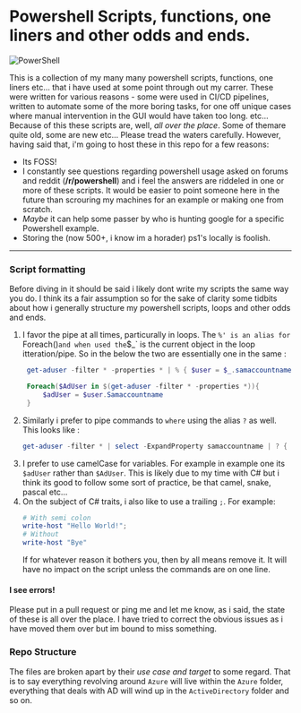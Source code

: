 # Powershell Scripts, functions, one liners and other odds and ends.

<img src="https://github.com/jxmoore/powershellScripts/img/logo2.png" align="Center"
     title="PowerShell">


This is a collection of my many many powershell scripts, functions, one liners etc... that i have used at some point
through out my carrer. These were written for various reasons - some were used in CI/CD pipelines, written to automate some of the more boring tasks, 
for one off unique cases where manual intervention in the GUI would have taken too long. etc... Because of this these scripts are, well, _all over the place_. Some of themare quite old, some are new etc... Please tread the waters carefully. However, having said that, i'm going to host these in this repo for a few reasons: 

* Its FOSS! 
* I constantly see questions regarding powershell usage asked on forums and reddit (**/r/powershell**) and i feel the answers are riddeled in one or more of these scripts. It would be easier to point someone here in the future than scrouring my machines for an example or making one from scratch.
* _Maybe_ it can help some passer by who is hunting google for a specific Powershell example.
* Storing the (now 500+, i know im a horader) ps1's locally is foolish. 


<hr>

### Script formatting
Before diving in it should be said i likely dont write my scripts the same way you do. I think its a fair assumption so for the sake of clarity some tidbits about how i generally structure my powershell scripts, loops and other odds and ends.

1. I favor the pipe at all times, particurally in loops. The `%' is an alias for `Foreach()` and when used the `$_` is the current object in the loop itteration/pipe. So in the below the two are essentially one in the same : 
   ```Powershell
    get-aduser -filter * -properties * | % { $user = $_.samaccountname}
   ```
   ```Powershell
    Foreach($AdUser in $(get-aduser -filter * -properties *)){
        $adUser = $user.Samaccountname
    }
   ```
2. Similarly i prefer to pipe commands to `where` using the alias `?` as well. This looks like :
   ```Powershell
   get-aduser -filter * | select -ExpandProperty samaccountname | ? { $_ -notmatch 'powerhouse'}
   ```  
3. I prefer to use camelCase for variables. For example in example one its `$adUser` rather than `$AdUser`. This is likely due to my time with C# but i think its good to follow some sort of practice, be that camel, snake, pascal etc... 
4. On the subject of C# traits, i also like to use a trailing `;`. For example: 
   ```powershell
   # With semi colon
   write-host "Hello World!";
   # Without 
   write-host "Bye"
   ```
   If for whatever reason it bothers you, then by all means remove it. It will have no impact on the script unless the commands are on one line.
#### I see errors!
Please put in a pull request or ping me and let me know, as i said, the state of these is all over the place. I have tried to correct the obvious issues as i have moved them over but im bound to miss something.

### Repo Structure
The files are broken apart by their _use case and target_ to some regard. That is to say everything revolving around `Azure` will live within the `Azure` folder, everything that deals with AD will wind up in the `ActiveDirectory` folder and so on.



